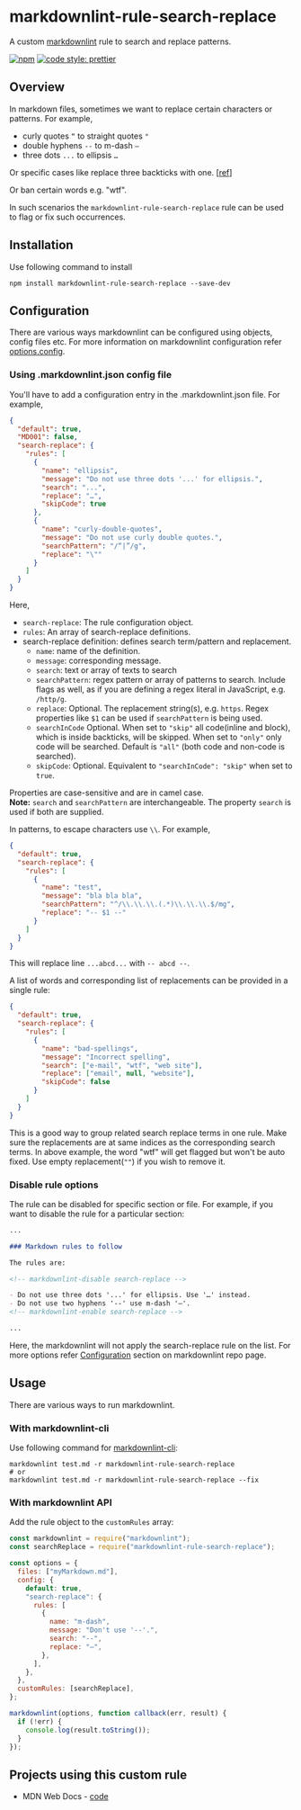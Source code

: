 # markdownlint-rule-search-replace

A custom [markdownlint](https://github.com/DavidAnson/markdownlint) rule to search and replace patterns.

[![npm](https://img.shields.io/npm/v/markdownlint-rule-search-replace)](https://www.npmjs.com/package/markdownlint-rule-search-replace)
[![code style: prettier](https://img.shields.io/badge/code_style-prettier-ff69b4.svg?style=flat-square)](https://github.com/prettier/prettier)

## Overview

In markdown files, sometimes we want to replace certain characters or patterns.
For example,

- curly quotes `“` to straight quotes `"`
- double hyphens `--` to m-dash `—`
- three dots `...` to ellipsis `…`

Or specific cases like replace three backticks with one. [[ref](https://github.com/DavidAnson/markdownlint/issues/411)]

Or ban certain words e.g. "wtf".

In such scenarios the `markdownlint-rule-search-replace` rule can be used to flag or fix such occurrences.

## Installation

Use following command to install

```shell
npm install markdownlint-rule-search-replace --save-dev
```

## Configuration

There are various ways markdownlint can be configured using objects, config files etc. For more information on markdownlint configuration refer [options.config](https://github.com/DavidAnson/markdownlint#optionsconfig).

### Using .markdownlint.json config file

You'll have to add a configuration entry in the .markdownlint.json file.
For example,

```json
{
  "default": true,
  "MD001": false,
  "search-replace": {
    "rules": [
      {
        "name": "ellipsis",
        "message": "Do not use three dots '...' for ellipsis.",
        "search": "...",
        "replace": "…",
        "skipCode": true
      },
      {
        "name": "curly-double-quotes",
        "message": "Do not use curly double quotes.",
        "searchPattern": "/“|”/g",
        "replace": "\""
      }
    ]
  }
}
```

Here,

- `search-replace`: The rule configuration object.
- `rules`: An array of search-replace definitions.
- search-replace definition: defines search term/pattern and replacement.
  - `name`: name of the definition.
  - `message`: corresponding message.
  - `search`: text or array of texts to search
  - `searchPattern`: regex pattern or array of patterns to search. Include flags as well, as if you are defining a regex literal in JavaScript, e.g. `/http/g`.
  - `replace`: Optional. The replacement string(s), e.g. `https`. Regex properties like `$1` can be used if `searchPattern` is being used.
  - `searchInCode` Optional. When set to `"skip"` all code(inline and block), which is inside backticks, will be skipped. When set to `"only"` only code will be searched. Default is `"all"` (both code and non-code is searched).
  - `skipCode`: Optional. Equivalent to `"searchInCode": "skip"` when set to `true`.

Properties are case-sensitive and are in camel case.\
**Note:** `search` and `searchPattern` are interchangeable. The property `search` is used if both are supplied.

In patterns, to escape characters use `\\`. For example,

```json
{
  "default": true,
  "search-replace": {
    "rules": [
      {
        "name": "test",
        "message": "bla bla bla",
        "searchPattern": "^/\\.\\.\\.(.*)\\.\\.\\.$/mg",
        "replace": "-- $1 --"
      }
    ]
  }
}
```

This will replace line `...abcd...` with `-- abcd --`.

A list of words and corresponding list of replacements can be provided in a single rule:

```json
{
  "default": true,
  "search-replace": {
    "rules": [
      {
        "name": "bad-spellings",
        "message": "Incorrect spelling",
        "search": ["e-mail", "wtf", "web site"],
        "replace": ["email", null, "website"],
        "skipCode": false
      }
    ]
  }
}
```

This is a good way to group related search replace terms in one rule. Make sure the replacements are at same indices as the corresponding search terms. In above example, the word "wtf" will get flagged but won't be auto fixed. Use empty replacement(`""`) if you wish to remove it.

### Disable rule options

The rule can be disabled for specific section or file. For example, if you want to disable the rule for a particular section:

```md
...

### Markdown rules to follow

The rules are:

<!-- markdownlint-disable search-replace -->

- Do not use three dots '...' for ellipsis. Use '…' instead.
- Do not use two hyphens '--' use m-dash '—'.
<!-- markdownlint-enable search-replace -->

...
```

Here, the markdownlint will not apply the search-replace rule on the list.
For more options refer [Configuration](https://github.com/DavidAnson/markdownlint#configuration) section on markdownlint repo page.

## Usage

There are various ways to run markdownlint.

### With markdownlint-cli

Use following command for [markdownlint-cli](https://github.com/igorshubovych/markdownlint-cli):

```shell
markdownlint test.md -r markdownlint-rule-search-replace
# or
markdownlint test.md -r markdownlint-rule-search-replace --fix
```

### With markdownlint API

Add the rule object to the `customRules` array:

```js
const markdownlint = require("markdownlint");
const searchReplace = require("markdownlint-rule-search-replace");

const options = {
  files: ["myMarkdown.md"],
  config: {
    default: true,
    "search-replace": {
      rules: [
        {
          name: "m-dash",
          message: "Don't use '--'.",
          search: "--",
          replace: "—",
        },
      ],
    },
  },
  customRules: [searchReplace],
};

markdownlint(options, function callback(err, result) {
  if (!err) {
    console.log(result.toString());
  }
});
```

## Projects using this custom rule

- MDN Web Docs - [code](https://github.com/mdn/content/blob/main/.markdownlint-cli2.jsonc#L125)
